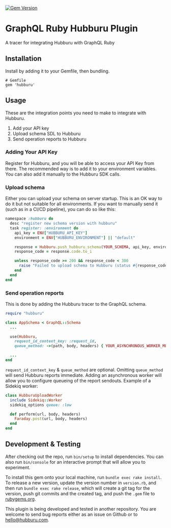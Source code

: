 [![Gem Version](https://badge.fury.io/rb/hubburu.svg)](https://rubygems.org/gems/hubburu)

# GraphQL Ruby Hubburu Plugin

A tracer for integrating Hubburu with GraphQL Ruby

## Installation

Install by adding it to your Gemfile, then bundling.

```
# Gemfile
gem 'hubburu'
```

## Usage

These are the integration points you need to make to integrate with Hubburu.

1. Add your API key
2. Upload schema SDL to Hubburu
3. Send operation reports to Hubburu

### Adding Your API Key

Register for Hubburu, and you will be able to access your API Key from there. The recommended way is to add it to your environment variables. You can also add it manually to the Hubburu SDK calls.

### Upload schema

Either you can upload your schema on server startup. This is an OK way to do it but not suitable for all environments. If you want to manually send it (such as in a CI/CD pipeline), you can do so like this:

```ruby
namespace :hubburu do
  desc "register new schema version with hubburu"
  task register: :environment do
    api_key = ENV["HUBBURU_API_KEY"]
    environment = ENV["HUBBURU_ENVIRONMENT"] || "default"

    response = Hubburu.push_hubburu_schema(YOUR_SCHEMA, api_key, environment)
    response_code = response.code.to_i

    unless response_code >= 200 && response_code < 300
      raise "Failed to upload schema to Hubburu (status #{response_code})"
    end
  end
end
```

### Send operation reports

This is done by adding the Hubburu tracer to the GraphQL schema.

```ruby
require "hubburu"

class AppSchema < GraphQL::Schema
  ...

  use(Hubburu,
    request_id_context_key: :request_id,
    queue_method: ->(path, body, headers) { YOUR_ASYNCHRONOUS_WORKER_METHOD(path, body, headers) })

  ...
end

```

`request_id_context_key` & `queue_method` are optional. Omitting `queue_method` will send Hubburu reports immediate. Adding an asynchronous worker will allow you to configure queueing of the report sendouts. Example of a Sidekiq worker:

```ruby
class HubburuUploadWorker
  include Sidekiq::Worker
  sidekiq_options queue: :low

  def perform(url, body, headers)
    Faraday.post(url, body, headers)
  end
end
```

## Development & Testing

After checking out the repo, run `bin/setup` to install dependencies. You can also run `bin/console` for an interactive prompt that will allow you to experiment.

To install this gem onto your local machine, run `bundle exec rake install`. To release a new version, update the version number in `version.rb`, and then run `bundle exec rake release`, which will create a git tag for the version, push git commits and the created tag, and push the `.gem` file to [rubygems.org](https://rubygems.org).

This plugin is being developed and tested in another repository. You are welcome to send bug reports either as an issue on Github or to [hello@hubburu.com](mailto:hello@hubburu.com).

